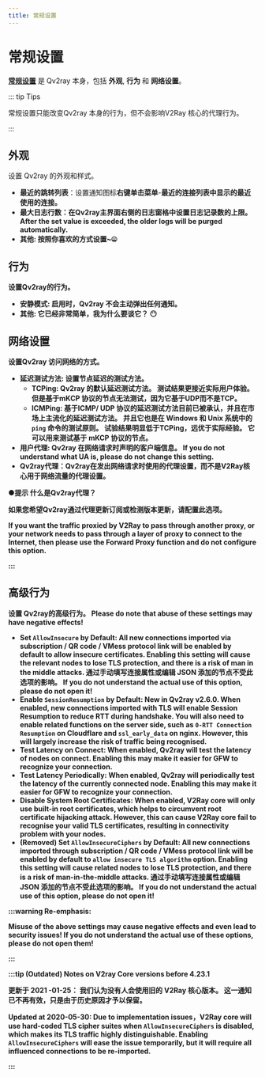 ```yaml
---
title: 常规设置
---
```


# 常规设置

**[常规设置](qv2ray://open/preference/general)** 是 Qv2ray 本身，包括 **外观**, **行为** 和 **网络设置**。

::: tip Tips

常规设置只能改变Qv2ray 本身的行为，但不会影响V2Ray 核心的代理行为。

:::

## 外观

设置 Qv2ray 的外观和样式。

- <strong x-id=“1”>最近的跳转列表</strong>：设置通知图标<strong x-id=“1”>右键单击菜单</strong>-<strong x-id=“1”>最近的连接列表中显示的最近使用的连接。
- <strong x-id=“1”>最大日志行数</strong>：在Qv2ray主界面右侧的<strong x-id=“1”>日志</strong>窗格中设置日志记录数的上限。 After the set value is exceeded, the older logs will be purged automatically.
- **其他**: 按照你喜欢的方式设置~🤐

## 行为

设置Qv2ray的行为。

- **安静模式**: 启用时，Qv2ray 不会主动弹出任何通知。
- **其他**: 它已经非常简单，我为什么要谈它？ 😶

## 网络设置

设置Qv2ray 访问网络的方式。

- **延迟测试方法**: 设置节点延迟的测试方法。
  - **TCPing**: Qv2ray 的默认延迟测试方法。 测试结果更接近实际用户体验。 但是基于mKCP 协议的节点无法测试，因为它基于UDP而不是TCP。
  - **ICMPing**: 基于ICMP/ UDP 协议的延迟测试方法目前已被承认，并且在市场上主流化的延迟测试方法。 并且它也是在 Windows 和 Unix 系统中的 `ping` 命令的测试原则。 试验结果明显低于TCPing，远优于实际经验。 它可以用来测试基于 mKCP 协议的节点。
- **用户代理**: Qv2ray 在网络请求时声明的客户端信息。 If you do not understand what UA is, please do not change this setting.
- <strong x-id=“1”>Qv2ray代理</strong>：Qv2ray在发出网络请求时使用的代理设置，而不是V2Ray核心用于网络流量的代理设置。

●提示 什么是Qv2ray代理？

如果您希望Qv2ray通过代理更新订阅或检测版本更新，请配置此选项。

If you want the traffic proxied by V2Ray to pass through another proxy, or your network needs to pass through a layer of proxy to connect to the Internet, then please use the Forward Proxy function and do not configure this option.

:::

## 高级行为

设置 Qv2ray的高级行为。 Please do note that abuse of these settings may have negative effects!

- **Set `AllowInsecure` by Default**: All new connections imported via **subscription** / **QR code** / **VMess protocol link** will be enabled by default to allow insecure certificates. Enabling this setting will cause the relevant nodes to lose TLS protection, and there is a risk of man in the middle attacks. 通过手动填写连接属性或编辑 JSON 添加的节点不受此选项的影响。 If you do not understand the actual use of this option, please do not open it!
- **Enable `SessionResumption` by Default**: New in Qv2ray v2.6.0. When enabled, new connections imported with TLS will enable **Session Resumption** to reduce RTT during handshake. You will also need to enable related functions on the server side, such as `0-RTT Connection Resumption` on Cloudflare and `ssl_early_data` on nginx. However, this will largely increase the risk of traffic being recognised.
- **Test Latency on Connect**: When enabled, Qv2ray will test the latency of nodes on connect. Enabling this may make it easier for GFW to recognize your connection.
- **Test Latency Periodically**: When enabled, Qv2ray will periodically test the latency of the currently connected node. Enabling this may make it easier for GFW to recognize your connection.
- **Disable System Root Certificates**: When enabled, V2Ray core will only use built-in root certificates, which helps to circumvent root certificate hijacking attack. However, this can cause V2Ray core fail to recognise your valid TLS certificates, resulting in connectivity problem with your nodes.
- (Removed) **Set `AllowInsecureCiphers` by Default**: All new connections imported through **subscription** / **QR code** / **VMess protocol link** will be enabled by default to `allow insecure TLS algorithm` option. Enabling this setting will cause related nodes to lose TLS protection, and there is a risk of man-in-the-middle attacks. 通过手动填写连接属性或编辑 JSON 添加的节点不受此选项的影响。 If you do not understand the actual use of this option, please do not open it!

:::warning Re-emphasis:

Misuse of the above settings may cause negative effects and even lead to security issues! If you do not understand the actual use of these options, please do not open them!

:::

:::tip (Outdated) Notes on V2ray Core versions before 4.23.1

**更新于 2021 -01-25：** 我们认为没有人会使用旧的 V2Ray 核心版本。 这一通知已不再有效，只是由于历史原因才予以保留。

**Updated at 2020-05-30:** Due to implementation issues，V2Ray core will use hard-coded TLS cipher suites when `AllowInsecureCiphers` is disabled, which makes its TLS traffic highly distinguishable. Enabling `AllowInsecureCiphers` will ease the issue temporarily, but it will require **all influenced connections to be re-imported**.

:::
